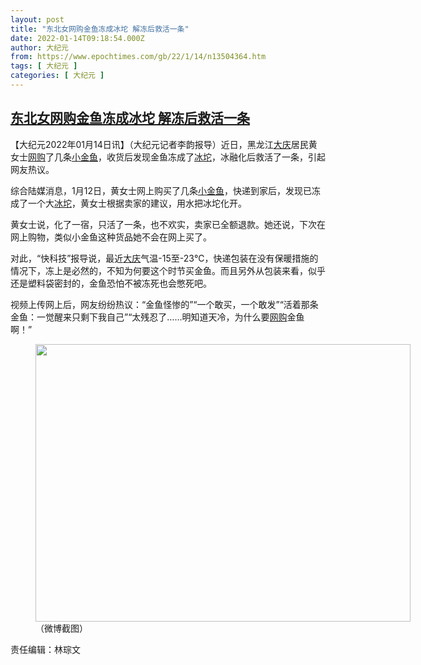 ```yaml
---
layout: post
title: "东北女网购金鱼冻成冰坨 解冻后救活一条"
date: 2022-01-14T09:18:54.000Z
author: 大纪元
from: https://www.epochtimes.com/gb/22/1/14/n13504364.htm
tags: [ 大纪元 ]
categories: [ 大纪元 ]
---
```

<!--1642151934000-->
[东北女网购金鱼冻成冰坨 解冻后救活一条](https://www.epochtimes.com/gb/22/1/14/n13504364.htm)
------

<div>
<p>【大纪元2022年01月14日讯】（大纪元记者李韵报导）近日，黑龙江<a href="https://www.epochtimes.com/gb/tag/%E5%A4%A7%E5%BA%86.html">大庆</a>居民黄女士<a href="https://www.epochtimes.com/gb/tag/%E7%BD%91%E8%B4%AD.html">网购</a>了几条<a href="https://www.epochtimes.com/gb/tag/%E5%B0%8F%E9%87%91%E9%B1%BC.html">小金鱼</a>，收货后发现金鱼冻成了<a href="https://www.epochtimes.com/gb/tag/%E5%86%B0%E5%9D%A8.html">冰坨</a>，冰融化后救活了一条，引起网友热议。</p><p>综合陆媒消息，1月12日，黄女士网上购买了几条<a href="https://www.epochtimes.com/gb/tag/%E5%B0%8F%E9%87%91%E9%B1%BC.html">小金鱼</a>，快递到家后，发现已冻成了一个大<a href="https://www.epochtimes.com/gb/tag/%E5%86%B0%E5%9D%A8.html">冰坨</a>，黄女士根据卖家的建议，用水把冰坨化开。</p><p>黄女士说，化了一宿，只活了一条，也不欢实，卖家已全额退款。她还说，下次在网上购物，类似小金鱼这种货品她不会在网上买了。</p><p>对此，“快科技”报导说，最近<a href="https://www.epochtimes.com/gb/tag/%E5%A4%A7%E5%BA%86.html">大庆</a>气温-15至-23℃，快递包装在没有保暖措施的情况下，冻上是必然的，不知为何要这个时节买金鱼。而且另外从包装来看，似乎还是塑料袋密封的，金鱼恐怕不被冻死也会憋死吧。</p><p>视频上传网上后，网友纷纷热议：“金鱼怪惨的”“一个敢买，一个敢发”“活着那条金鱼：一觉醒来只剩下我自己”“太残忍了……明知道天冷，为什么要<a href="https://www.epochtimes.com/gb/tag/%E7%BD%91%E8%B4%AD.html">网购</a>金鱼啊！”</p><figure id="attachment_13504369" aria-describedby="caption-attachment-13504369" style="width: 600px" class="wp-caption alignnone"><a target="_blank" href="https://i.epochtimes.com/assets/uploads/2022/01/id13504369-2022-01-14_131841.jpg"><img class="size-large wp-image-13504369" src="https://i.epochtimes.com/assets/uploads/2022/01/id13504369-2022-01-14_131841-600x444.jpg" alt="" width="600" height="444" /></a><figcaption id="caption-attachment-13504369" class="wp-caption-text">（微博截图）</figcaption></figure><p>责任编辑：林琮文</p>
</div>
